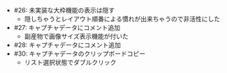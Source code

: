 * #26: 未実装な大枠機能の表示は隠す
    * 隠しちゃうとレイアウト順番による慣れが出来ちゃうので非活性にした
* #27:  キャプチャデータにコメント追加
    * 副産物で画像サイズ表示機能が付いた
* #28:  キャプチャデータにコメント追加
* #30: キャプチャデータのクリップボードコピー
    * リスト選択状態でダブルクリック
